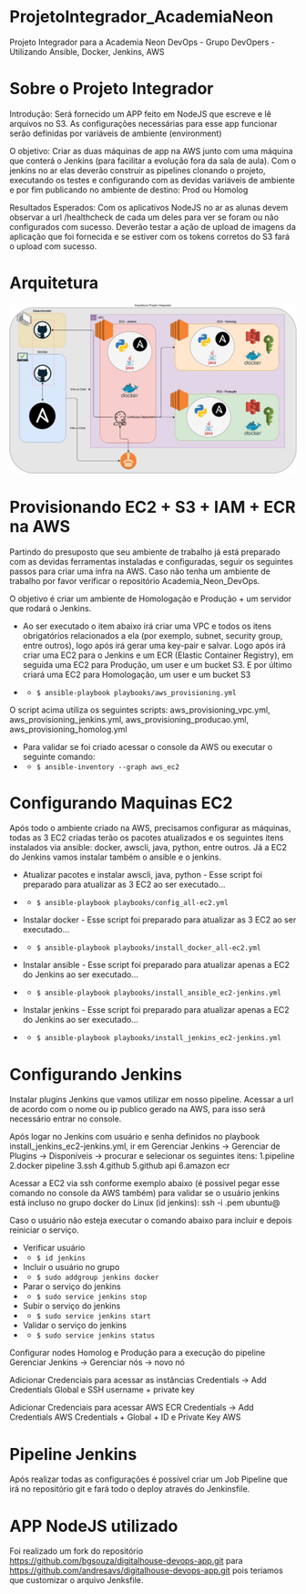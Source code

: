 # ProjetoIntegrador_AcademiaNeon
Projeto Integrador para a Academia Neon DevOps - Grupo DevOpers - Utilizando Ansible, Docker, Jenkins, AWS

# Sobre o Projeto Integrador
Introdução: Será fornecido um APP feito em NodeJS que escreve e lê arquivos no S3. As configurações necessárias para esse app funcionar serão definidas por variáveis de ambiente (environment)

O objetivo: Criar as duas máquinas de app na AWS junto com uma máquina que conterá o Jenkins (para facilitar a evolução
fora da sala de aula). Com o jenkins no ar elas deverão construir as pipelines clonando o projeto, executando os testes e configurando 
com as devidas variáveis de ambiente e por fim publicando no ambiente de destino: Prod ou Homolog

Resultados Esperados: Com os aplicativos NodeJS no ar as alunas devem observar a url /healthcheck de cada um deles para ver se foram ou não configurados com sucesso. Deverão testar a ação de upload de imagens da aplicação que foi fornecida e se estiver com os tokens corretos do S3 fará o upload com sucesso.

# Arquitetura

![Arquitetura](docs/DevOpers_ArquiteturaPI.jpg)

# Provisionando EC2 + S3 + IAM + ECR na AWS
Partindo do presuposto que seu ambiente de trabalho já está preparado com as devidas ferramentas instaladas e configuradas, seguir os seguintes passos para criar uma infra na AWS. Caso não tenha um ambiente de trabalho por favor verificar o repositório Academia_Neon_DevOps.

O objetivo é criar um ambiente de Homologação e Produção + um servidor que rodará o Jenkins.
* Ao ser executado o item abaixo irá criar uma VPC e todos os itens obrigatórios relacionados a ela (por exemplo, subnet, security group, entre outros), logo após irá gerar uma key-pair e salvar. Logo após irá criar uma EC2 para o Jenkins e um ECR (Elastic Container Registry), em seguida uma EC2 para Produção, um user e um bucket S3. E por último criará uma EC2 para Homologação, um user e um bucket S3

* * `$ ansible-playbook playbooks/aws_provisioning.yml`

O script acima utiliza os seguintes scripts: aws_provisioning_vpc.yml, aws_provisioning_jenkins.yml, aws_provisioning_producao.yml, aws_provisioning_homolog.yml

* Para validar se foi criado acessar o console da AWS ou executar o seguinte comando:
* * `$ ansible-inventory --graph aws_ec2`

# Configurando Maquinas EC2 
Após todo o ambiente criado na AWS, precisamos configurar as máquinas, todas as 3 EC2 criadas terão os pacotes atualizados e os seguintes itens instalados via ansible: docker, awscli, java, python, entre outros. Já a EC2 do Jenkins vamos instalar também o ansible e o jenkins. 

* Atualizar pacotes e instalar awscli, java, python - Esse script foi preparado para atualizar as 3 EC2 ao ser executado...
* * `$ ansible-playbook playbooks/config_all-ec2.yml`

* Instalar docker - Esse script foi preparado para atualizar as 3 EC2 ao ser executado...
* * `$ ansible-playbook playbooks/install_docker_all-ec2.yml`

* Instalar ansible - Esse script foi preparado para atualizar apenas a EC2 do Jenkins ao ser executado...
* * `$ ansible-playbook playbooks/install_ansible_ec2-jenkins.yml`

* Instalar jenkins - Esse script foi preparado para atualizar apenas a EC2 do Jenkins ao ser executado...
* * `$ ansible-playbook playbooks/install_jenkins_ec2-jenkins.yml`

# Configurando Jenkins 
Instalar plugins Jenkins que vamos utilizar em nosso pipeline.
Acessar a url de acordo com o nome ou ip publico gerado na AWS, para isso será necessário entrar no console.

Após logar no Jenkins com usuário e senha definidos no playbook install_jenkins_ec2-jenkins.yml, ir em Gerenciar Jenkins → Gerenciar de Plugins → Disponíveis → procurar e selecionar os seguintes itens:
    1.pipeline
    2.docker pipeline
    3.ssh
    4.github
    5.github api
    6.amazon ecr

Acessar a EC2 via ssh conforme exemplo abaixo (é possivel pegar esse comando no console da AWS também) para validar se o usuário jenkins está incluso no grupo docker do Linux (id jenkins):
ssh -i <chave que salvou>.pem ubuntu@<nome ou ip publico>   

Caso o usuário não esteja executar o comando abaixo para incluir e depois reiniciar o serviço.
* Verificar usuário
* * `$ id jenkins` 
* Incluir o usuário no grupo
* * `$ sudo addgroup jenkins docker` 
* Parar o serviço do jenkins
* * `$ sudo service jenkins stop`
* Subir o serviço do jenkins
* * `$ sudo service jenkins start`
* Validar o serviço do jenkins
* * `$ sudo service jenkins status`

Configurar nodes Homolog e Produção para a execução do pipeline
Gerenciar Jenkins → Gerenciar nós → novo nó

Adicionar Credenciais para acessar as instâncias
Credentials → Add Credentials
Global e SSH username + private key

Adicionar Credenciais para acessar AWS ECR
Credentials → Add Credentials
AWS Credentials + Global + ID e Private Key AWS

# Pipeline Jenkins
Após realizar todas as configurações é possível criar um Job Pipeline que irá no repositório git e fará todo o deploy através do Jenkinsfile.

# APP NodeJS utilizado
Foi realizado um fork do repositório https://github.com/bgsouza/digitalhouse-devops-app.git para https://github.com/andresavs/digitalhouse-devops-app.git pois teriamos que customizar o arquivo Jenksfile.
